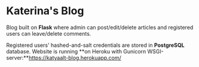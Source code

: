 # Katerina's Blog

Blog built on **Flask** where admin can post/edit/delete articles and registered users can leave/delete comments.

Registered users' hashed-and-salt credentials are stored in **PostgreSQL** database.
Website is running **on Heroku with Gunicorn WSGI-server:**https://katyaalt-blog.herokuapp.com/

